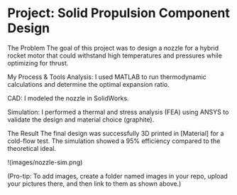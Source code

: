 # Project: Solid Propulsion Component Design

The Problem
The goal of this project was to design a nozzle for a hybrid rocket motor that could withstand high temperatures and pressures while optimizing for thrust.

My Process & Tools
Analysis: I used MATLAB to run thermodynamic calculations and determine the optimal expansion ratio.

CAD: I modeled the nozzle in SolidWorks.

Simulation: I performed a thermal and stress analysis (FEA) using ANSYS to validate the design and material choice (graphite).

The Result
The final design was successfully 3D printed in [Material] for a cold-flow test. The simulation showed a 95% efficiency compared to the theoretical ideal.

!(images/nozzle-sim.png)

(Pro-tip: To add images, create a folder named images in your repo, upload your pictures there, and then link to them as shown above.)
